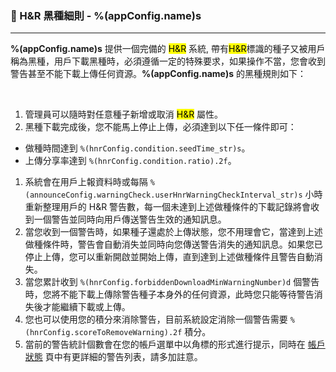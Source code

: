 ### :orange_book: H&R 黑種細則 - %(appConfig.name)s
---
**%(appConfig.name)s** 提供一個完備的 <mark>H&R</mark> 系統, 帶有<mark>H&R</mark>標識的種子又被用戶稱為黑種，用戶下載黑種時，必須遵循一定的特殊要求，如果操作不當，您會收到警告甚至不能下載上傳任何資源。**%(appConfig.name)s** 的黑種規則如下：

&emsp;

1. 管理員可以隨時對任意種子新增或取消 <mark>H&R</mark> 屬性。
1. 黑種下載完成後，您不能馬上停止上傳，必須達到以下任一條件即可：
  * 做種時間達到 `%(hnrConfig.condition.seedTime_str)s`。
  * 上傳分享率達到 `%(hnrConfig.condition.ratio).2f`。
1. 系統會在用戶上報資料時或每隔 `%(announceConfig.warningCheck.userHnrWarningCheckInterval_str)s` 小時重新整理用戶的 H&R 警告數，每一個未達到上述做種條件的下載記錄將會收到一個警告並同時向用戶傳送警告生效的通知訊息。
1. 當您收到一個警告時，如果種子還處於上傳狀態，您不用理會它，當達到上述做種條件時，警告會自動消失並同時向您傳送警告消失的通知訊息。如果您已停止上傳，您可以重新開啟並開始上傳，直到達到上述做種條件且警告自動消失。
1. 當您累計收到 `%(hnrConfig.forbiddenDownloadMinWarningNumber)d` 個警告時，您將不能下載上傳除警告種子本身外的任何資源，此時您只能等待警告消失後才能繼續下載或上傳。
1. 您也可以使用您的積分來消除警告，目前系統設定消除一個警告需要 `%(hnrConfig.scoreToRemoveWarning).2f` 積分。
1. 當前的警告統計個數會在您的帳戶選單中以角標的形式進行提示，同時在 [帳戶狀態](/status/account) 頁中有更詳細的警告列表，請多加註意。
